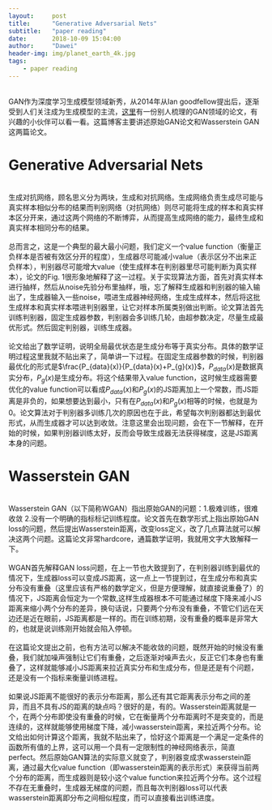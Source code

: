 ```yaml
---
layout:     post
title:      "Generative Adversarial Nets"
subtitle:   "paper reading"
date:       2018-10-09 15:04:00
author:     "Dawei"
header-img: img/planet_earth_4k.jpg
tags:
    - paper reading
---
```

<br>GAN作为深度学习生成模型领域新秀，从2014年从Ian goodfellow提出后，逐渐受到人们关注成为生成模型的主流，[这里](https://github.com/nightrome/really-awesome-gan)有一份别人梳理的GAN领域的论文，有兴趣的小伙伴可以看一看。这篇博客主要讲述原始GAN论文和Wasserstein GAN这两篇论文。<br/>

# Generative Adversarial Nets
<br>生成对抗网络，顾名思义分为两块，生成和对抗网络。生成网络负责生成尽可能与真实样本相似分布的结果而判别网络（对抗网络）则尽可能将生成的样本和真实样本区分开来，通过这两个网络的不断博弈，从而提高生成网络的能力，最终生成和真实样本相同分布的结果。<br/>
<br>总而言之，这是一个典型的最大最小问题，我们定义一个value function（衡量正负样本是否被有效区分开的程度），生成器尽可能减小value（表示区分不出来正负样本），判别器尽可能增大value（使生成样本在判别器里尽可能判断为真实样本），论文的Fig. 1很形象地解释了这一过程。关于实现算法方面，首先对真实样本进行抽样，然后从noise先验分布里抽样，哦，忘了解释生成器和判别器的输入输出了，生成器输入一些noise，喂进生成器神经网络，生成生成样本，然后将这批生成样本和真实样本喂进判别器里，让它对样本所属类别做出判断。论文算法首先训练判别器，固定生成器参数，判别器会多训练几轮，由超参数决定，尽量生成最优形式。然后固定判别器，训练生成器。<br/>
<br>论文给出了数学证明，说明全局最优状态是生成分布等于真实分布。具体的数学证明过程这里我就不贴出来了，简单讲一下过程。在固定生成器参数的时候，判别器最优化的形式是$\frac{P_{data}(x)}{P_{data}(x)+P_{g}(x)}$，$P_{data}(x)$是数据真实分布，$P_{g}(x)$是生成分布。将这个结果带入value function，这时候生成器需要优化的value function可以看成$P_{data}(x)$和$P_{g}(x)$的JS距离加上一个常数，而JS距离是非负的，如果想要达到最小，只有在$P_{data}(x)$和$P_{g}(x)$相等的时候，也就是为0。论文算法对于判别器多训练几次的原因也在于此，希望每次判别器都达到最优形式，从而生成器才可以达到收敛。注意这里会出现问题，会在下一节解释，在开始的时候，如果判别器训练太好，反而会导致生成器无法获得梯度，这是JS距离本身的问题。<br/>

# Wasserstein GAN
<br>Wasserstein GAN（以下简称WGAN）指出原始GAN的问题：1.极难训练，很难收敛 2.没有一个明确的指标标记训练程度。论文首先在数学形式上指出原始GAN loss的问题，然后提出Wasserstein距离，改变loss定义，改了几点算法就可以解决这两个问题。这篇论文非常hardcore，通篇数学证明，我就用文字大致解释一下。<br/>
<br>WGAN首先解释GAN loss问题，在上一节也大致提到了，在判别器训练到最优的情况下，生成器loss可以变成JS距离，这一点上一节提到过，在生成分布和真实分布没有重叠（这里应该有严格的数学定义，但是方便理解，就直接说重叠了）的情况下，JS距离会恒定为一个常数,这样生成器根本不可能通过梯度下降来减小JS距离来缩小两个分布的差异，换句话说，只要两个分布没有重叠，不管它们远在天边还是近在眼前，JS距离都是一样的。而在训练初期，没有重叠的概率是非常大的，也就是说训练刚开始就会陷入停顿。<br/>
<br>在这篇论文提出之前，也有方法可以解决不能收敛的问题，既然开始的时候没有重叠，我们就加噪声强制让它们有重叠，之后逐渐对噪声去火，反正它们本身也有重叠了，这样就能够减小JS距离来拉近真实分布和生成分布，但是还是有个问题，还是没有一个指标来衡量训练进程。<br/>
<br>如果说JS距离不能很好的表示分布距离，那么还有其它距离表示分布之间的差异，而且不具有JS的距离的缺点吗？很好的是，有的。Wasserstein距离就是一个，在两个分布即使没有重叠的时候，它在衡量两个分布距离时不是突变的，而是连续的，这样就能够使用梯度下降，减小wasserstein距离，来拉近两个分布。论文给出如何计算这个距离，我就不贴出来了，恰好这个距离是一个满足一定条件的函数所有值的上界，这可以用一个具有一定限制性的神经网络表示，简直perfect。然后原始GAN算法的实际意义就变了，判别器变成求wasserstein距离，通过最大化value function（即wasserstein距离的表示形式）来获得当前两个分布的距离，而生成器则是较小这个value function来拉近两个分布。这个过程不存在无重叠时，生成器无梯度的问题，而且每次判别器loss可以代表wasserstein距离即分布之间相似程度，而可以直接看出训练进度。<br/>